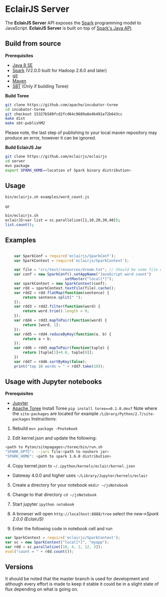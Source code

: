EclairJS Server
===================
The **EclairJS Server** API exposes the [Spark](http://spark.apache.org/) programming model to JavaScript.  **EclairJS Server** is built on top of [Spark's Java API](http://spark.apache.org/docs/latest/api/java/index.html). 
## Build from source
**Prerequisites**

 - [Java 8 SE](http://www.oracle.com/technetwork/java/javase/downloads/jdk8-downloads-2133151.html)
 - [Spark](http://spark.apache.org/downloads.html) (V2.0.0 built for Hadoop 2.6.0 and later)
 - [git](http://git-scm.com/)
 - [Maven](https://maven.apache.org/)
 - [SBT](http://www.scala-sbt.org/) (Only if building Toree)

**Build Toree**
```bash
git clone https://github.com/apache/incubator-toree
cd incubator-toree
git checkout 15327b589fcd2fcd64c9689a6e4b491e72b643cc
make dist
make sbt-publishM2
```
Please note, the last step of publishing to your local maven repository may produce an error, however it can be ignored. 

**Build EclairJS Jar**
```bash
git clone https://github.com/eclairjs/eclairjs
cd server
mvn package
export SPARK_HOME=<location of Spark binary distribution>
```

## Usage
```bash
bin/eclairjs.sh examples/word_count.js
```

or
```bash
bin/eclairjs.sh
eclairJS>var list = sc.parallelize([1,10,20,30,40]);
list.count();

```

## Examples
```javascript

    var SparkConf = require('eclairjs/SparkConf');
    var SparkContext = require('eclairjs/SparkContext');
    
    var file = "src/test/resources/dream.txt"; // Should be some file on your system
    var conf = new SparkConf().setAppName("JavaScript word count")
                          .setMaster("local[*]");
    var sparkContext = new SparkContext(conf);
    var rdd = sparkContext.textFile(file).cache();
    var rdd2 = rdd.flatMap(function(sentence) {
        return sentence.split(" ");
    });
    var rdd3 = rdd2.filter(function(word) {
        return word.trim().length > 0;
    });
    var rdd4 = rdd3.mapToPair(function(word) {
        return [word, 1];
    });
    var rdd5 = rdd4.reduceByKey(function(a, b) {
        return a + b;
    });
    var rdd6 = rdd5.mapToPair(function(tuple) {
        return [tuple[1]+0.0, tuple[0]];
    })
    var rdd7 = rdd6.sortByKey(false);
    print("top 10 words = " + rdd7.take(10));

```

## Usage with Jupyter notebooks
**Prerequisites**

- [Jupyter](http://jupyter.org/)
- [Apache Toree](https://github.com/apache/incubator-toree) Install Toree  ````pip install toree==0.1.0.dev7```` Note where the ````site-packages```` are located for example ````/Library/Python/2.7/site-packages````
Instructions:

1.  Rebuild ````mvn package -Pnotebook````

3. Edit kernel.json and update the following:
 ```bash
 <path to Pyton/sitepagages>/toree/bin/run.sh
 "SPARK_OPTS": --jars file:<path to nashorn jar>
 "SPARK_HOME": <path to spark 1.6.0 distribution>
 ```

4. Copy kernel.json to ```~/.ipython/kernels/eclair/kernel.json```
 * Gateway 4.0.0 and higher uses ```~/Library/Jupyter/kernels/eclair```

5. Create a directory for your notebook ```mkdir ~/jsNotebook```

6. Change to that directory ```cd ~/jsNotebook```

7. Start jupyter ```ipython notebook```

8. A browser will open ```http://localhost:8888/tree``` select the *new->Spark 2.0.0 (EclairJS)*

9. Enter the following code in notebook cell and run
 ```javascript
 var SparkContext = require('eclairjs/SparkContext');
 var sc = new SparkContext("local[*]", "myapp");
 var rdd = sc.parallelize([10, 4, 2, 12, 3]);
 eval("count = " + rdd.count());
 ```

## Versions
It should be noted that the master branch is used for development and although every effort is made to keep it stable it could be in a slight state of flux depending on what is going on.
